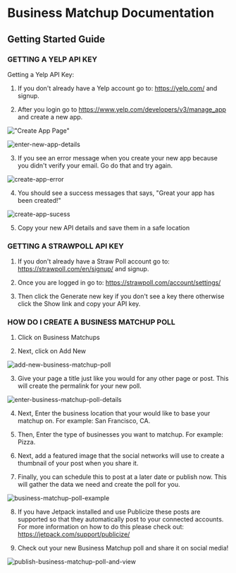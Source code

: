 # Business Matchup Documentation

## Getting Started Guide

### GETTING A YELP API KEY ###

Getting a Yelp API Key:

1.  If you don't already have a Yelp account go to: https://yelp.com/ and signup.

2.  After you login go to https://www.yelp.com/developers/v3/manage_app and create a new app.

!["Create App Page"](https://user-images.githubusercontent.com/43300142/158496476-2c1d5522-986d-41cb-9150-021cd0a491e8.png "Create App Page")

![enter-new-app-details](https://user-images.githubusercontent.com/43300142/158496510-46346d71-2222-4986-b670-a70f9bcd4ebd.png)

3.  If you see an error message when you create your new app because you didn't verify your email. Go do that and try again.

![create-app-error](https://user-images.githubusercontent.com/43300142/158496522-bbac1b97-f03b-4af2-917c-303af76bde6d.png)

4.  You should see a success messages that says, "Great your app has been created!"

![create-app-sucess](https://user-images.githubusercontent.com/43300142/158496541-f45bfa74-1ce9-4ae1-aff9-846da6612413.png)

5.  Copy your new API details and save them in a safe location

### GETTING A STRAWPOLL API KEY ###

1.  If you don't already have a Straw Poll account go to: https://strawpoll.com/en/signup/ and signup.

2.  Once you are logged in go to: https://strawpoll.com/account/settings/

3.  Then click the Generate new key if you don't see a key there otherwise click the Show link and copy your API key.

### HOW DO I CREATE A BUSINESS MATCHUP POLL ###

1.  Click on Business Matchups

2.  Next, click on Add New

![add-new-business-matchup-poll](https://user-images.githubusercontent.com/43300142/158496712-29ef2661-0658-4412-a2c9-63634905b8d1.png)

3.  Give your page a title just like you would for any other page or post. This will create the permalink for your new poll.

![enter-business-matchup-poll-details](https://user-images.githubusercontent.com/43300142/158496755-db941097-a63b-429b-9970-890e89f9aa8a.png)

4.  Next, Enter the business location that your would like to base your matchup on. For example: San Francisco, CA.

5.  Then, Enter the type of businesses you want to matchup. For example: Pizza.

6.  Next, add a featured image that the social networks will use to create a thumbnail of your post when you share it.

7.  Finally, you can schedule this to post at a later date or publish now. This will gather the data we need and create the poll for you.

![business-matchup-poll-example](https://user-images.githubusercontent.com/43300142/158496794-a6216dd6-dde4-4ba6-9469-cbc4c4749b84.png)

8.  If you have Jetpack installed and use Publicize these posts are supported so that they automatically post to your connected accounts. For more information on how to do this please check out: https://jetpack.com/support/publicize/

9.  Check out your new Business Matchup poll and share it on social media!

![publish-business-matchup-poll-and-view](https://user-images.githubusercontent.com/43300142/158496822-3919ceaa-5260-435f-a6f0-e849304e0cc9.png)
